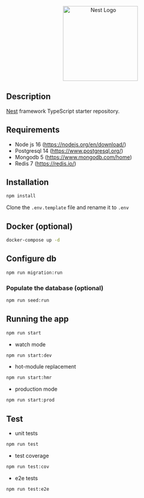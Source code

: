 <p align="center">
  <a href="http://nestjs.com/" target="blank"><img src="https://nestjs.com/img/logo-small.svg" width="200" alt="Nest Logo" /></a>
</p>

## Description

[Nest](https://github.com/nestjs/nest) framework TypeScript starter repository.

## Requirements

- Node js 16 (https://nodejs.org/en/download/)
- Postgresql 14 (https://www.postgresql.org/)
- Mongodb 5 (https://www.mongodb.com/home)
- Redis 7 (https://redis.io/)

## Installation

```bash
npm install
```

Clone the ```.env.template``` file and rename it to ```.env```

## Docker (optional)

```bash
docker-compose up -d
```

## Configure db

```bash
npm run migration:run
```

### Populate the database (optional)

```bash
npm run seed:run
```

## Running the app

```bash
npm run start
```

- watch mode

```bash
npm run start:dev
```

- hot-module replacement
```bash
npm run start:hmr
```

- production mode

```bash
npm run start:prod
```

## Test

- unit tests

```bash
npm run test
```

- test coverage

```bash
npm run test:cov
```

- e2e tests

```bash
npm run test:e2e
```

